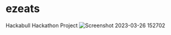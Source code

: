 # ezeats
Hackabull Hackathon Project
![Screenshot 2023-03-26 152702](https://user-images.githubusercontent.com/65455664/227799637-ce0ddc1d-4aed-4659-bb72-ff32abb1a4ef.png)
